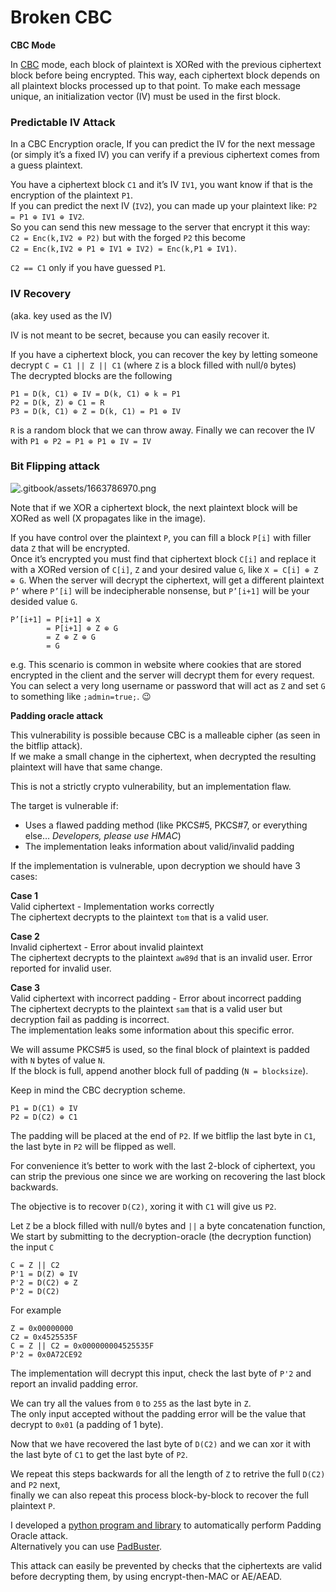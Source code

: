 # Broken CBC

**CBC Mode**

In [CBC](https://en.wikipedia.org/wiki/Block\_cipher\_mode\_of\_operation#Cipher\_Block\_Chaining\_.28CBC.29) mode, each block of plaintext is XORed with the previous ciphertext block before being encrypted. This way, each ciphertext block depends on all plaintext blocks processed up to that point. To make each message unique, an initialization vector (IV) must be used in the first block.

### **Predictable IV Attack**

In a CBC Encryption oracle, If you can predict the IV for the next message (or simply it’s a fixed IV) you can verify if a previous ciphertext comes from a guess plaintext.

You have a ciphertext block `C1` and it’s IV `IV1`, you want know if that is the encryption of the plaintext `P1`.\
If you can predict the next IV (`IV2`), you can made up your plaintext like: `P2 = P1 ⊕ IV1 ⊕ IV2`.\
So you can send this new message to the server that encrypt it this way:\
`C2 = Enc(k,IV2 ⊕ P2)` but with the forged `P2` this become\
`C2 = Enc(k,IV2 ⊕ P1 ⊕ IV1 ⊕ IV2) = Enc(k,P1 ⊕ IV1)`.

`C2 == C1` only if you have guessed `P1`.

### **IV Recovery**

(aka. key used as the IV)

IV is not meant to be secret, because you can easily recover it.

If you have a ciphertext block, you can recover the key by letting someone decrypt `C = C1 || Z || C1` (where `Z` is a block filled with null/`0` bytes)\
The decrypted blocks are the following

```
P1 = D(k, C1) ⊕ IV = D(k, C1) ⊕ k = P1
P2 = D(k, Z) ⊕ C1 = R
P3 = D(k, C1) ⊕ Z = D(k, C1) = P1 ⊕ IV
```

`R` is a random block that we can throw away. Finally we can recover the IV with `P1 ⊕ P2 = P1 ⊕ P1 ⊕ IV = IV`

### **Bit Flipping attack**

![.gitbook/assets/1663786970.png](http://res.cloudinary.com/dr4gsg09f/image/upload/v1663786969/ppzlppny3gsleu1jpnit.png)

Note that if we XOR a ciphertext block, the next plaintext block will be XORed as well (X propagates like in the image).

If you have control over the plaintext `P`, you can fill a block `P[i]` with filler data `Z` that will be encrypted.\
Once it’s encrypted you must find that ciphertext block `C[i]` and replace it with a XORed version of `C[i]`, `Z` and your desired value `G`, like `X = C[i] ⊕ Z ⊕ G`. When the server will decrypt the ciphertext, will get a different plaintext `P’` where `P’[i]` will be indecipherable nonsense, but `P’[i+1]` will be your desided value `G`.

```
P’[i+1] = P[i+1] ⊕ X
        = P[i+1] ⊕ Z ⊕ G
        = Z ⊕ Z ⊕ G
        = G
```

e.g. This scenario is common in website where cookies that are stored encrypted in the client and the server will decrypt them for every request.\
You can select a very long username or password that will act as `Z` and set `G` to something like `;admin=true;`. :wink:

**Padding oracle attack**

This vulnerability is possible because CBC is a malleable cipher (as seen in the bitflip attack).\
If we make a small change in the ciphertext, when decrypted the resulting plaintext will have that same change.

This is not a strictly crypto vulnerability, but an implementation flaw.

The target is vulnerable if:

* Uses a flawed padding method (like PKCS#5, PKCS#7, or everything else… _Developers, please use HMAC_)
* The implementation leaks information about valid/invalid padding

If the implementation is vulnerable, upon decryption we should have 3 cases:

**Case 1**\
Valid ciphertext - Implementation works correctly\
The ciphertext decrypts to the plaintext `tom` that is a valid user.

**Case 2**\
Invalid ciphertext - Error about invalid plaintext\
The ciphertext decrypts to the plaintext `aw89d` that is an invalid user. Error reported for invalid user.

**Case 3**\
Valid ciphertext with incorrect padding - Error about incorrect padding\
The ciphertext decrypts to the plaintext `sam` that is a valid user but decryption fail as padding is incorrect.\
The implementation leaks some information about this specific error.

We will assume PKCS#5 is used, so the final block of plaintext is padded with `N` bytes of value `N`.\
If the block is full, append another block full of padding (`N = blocksize`).

Keep in mind the CBC decryption scheme.

```
P1 = D(C1) ⊕ IV 
P2 = D(C2) ⊕ C1
```

The padding will be placed at the end of `P2`. If we bitflip the last byte in `C1`, the last byte in `P2` will be flipped as well.

For convenience it’s better to work with the last 2-block of ciphertext, you can strip the previous one since we are working on recovering the last block backwards.

The objective is to recover `D(C2)`, xoring it with `C1` will give us `P2`.

Let `Z` be a block filled with null/`0` bytes and `||` a byte concatenation function,\
We start by submitting to the decryption-oracle (the decryption function) the input `C`

```
C = Z || C2
P'1 = D(Z) ⊕ IV
P'2 = D(C2) ⊕ Z
P'2 = D(C2)
```

For example

```
Z = 0x00000000
C2 = 0x4525535F
C = Z || C2 = 0x000000004525535F
P'2 = 0x0A72CE92
```

The implementation will decrypt this input, check the last byte of `P'2` and report an invalid padding error.

We can try all the values from `0` to `255` as the last byte in `Z`.\
The only input accepted without the padding error will be the value that decrypt to `0x01` (a padding of 1 byte).

Now that we have recovered the last byte of `D(C2)` and we can xor it with the last byte of `C1` to get the last byte of `P2`.

We repeat this steps backwards for all the length of `Z` to retrive the full `D(C2)` and `P2` next,\
finally we can also repeat this process block-by-block to recover the full plaintext `P`.

I developed a [python program and library](https://github.com/dzonerzy/simsalapad) to automatically perform Padding Oracle attack.\
Alternatively you can use [PadBuster](https://github.com/GDSSecurity/PadBuster).

This attack can easily be prevented by checks that the ciphertexts are valid before decrypting them, by using encrypt-then-MAC or AE/AEAD.

